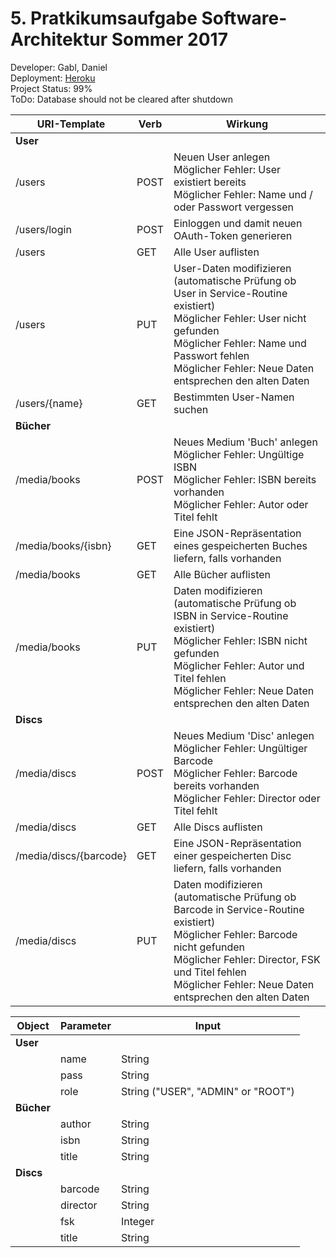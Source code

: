 # 5. Pratkikumsaufgabe Software-Architektur Sommer 2017

Developer: Gabl, Daniel<br />
Deployment: [Heroku](https://innovative-teamname-persist.herokuapp.com/)<br />
Project Status: 99%<br />
ToDo: Database should not be cleared after shutdown

URI-Template|Verb|Wirkung
 -|-|-
**User**| | 
/users|POST|Neuen User anlegen<br />Möglicher Fehler: User existiert bereits<br />Möglicher Fehler: Name und / oder Passwort vergessen
/users/login|POST|Einloggen und damit neuen OAuth-Token generieren
/users|GET|Alle User auflisten
/users|PUT|User-Daten modifizieren (automatische Prüfung ob User in Service-Routine existiert)<br />Möglicher Fehler: User nicht gefunden<br />Möglicher Fehler: Name und Passwort fehlen<br />Möglicher Fehler: Neue Daten entsprechen den alten Daten
/users/{name}|GET|Bestimmten User-Namen suchen
**Bücher**| | 
/media/books|POST|Neues Medium 'Buch' anlegen<br />Möglicher Fehler: Ungültige ISBN<br />Möglicher Fehler: ISBN bereits vorhanden<br />Möglicher Fehler: Autor oder Titel fehlt
/media/books/{isbn}|GET|Eine JSON-Repräsentation eines gespeicherten Buches liefern, falls vorhanden
/media/books|GET|Alle Bücher auflisten
/media/books|PUT|Daten modifizieren (automatische Prüfung ob ISBN in Service-Routine existiert)<br />Möglicher Fehler: ISBN nicht gefunden<br />Möglicher Fehler: Autor und Titel fehlen<br />Möglicher Fehler: Neue Daten entsprechen den alten Daten
**Discs**| |
/media/discs|POST|Neues Medium 'Disc' anlegen<br />Möglicher Fehler: Ungültiger Barcode<br />Möglicher Fehler: Barcode bereits vorhanden<br />Möglicher Fehler: Director oder Titel fehlt
/media/discs|GET|Alle Discs auflisten
/media/discs/{barcode}|GET|Eine JSON-Repräsentation einer gespeicherten Disc liefern, falls vorhanden
/media/discs|PUT|Daten modifizieren (automatische Prüfung ob Barcode in Service-Routine existiert)<br />Möglicher Fehler: Barcode nicht gefunden<br />Möglicher Fehler: Director, FSK und Titel fehlen<br />Möglicher Fehler: Neue Daten entsprechen den alten Daten


Object|Parameter|Input
 -|-|-
**User**| |
 &nbsp;|name|String
 &nbsp;|pass|String
 &nbsp;|role|String ("USER", "ADMIN" or "ROOT")
**Bücher**| | 
 &nbsp;|author|String
 &nbsp;|isbn|String
 &nbsp;|title|String
**Discs**| |
 &nbsp;|barcode|String
 &nbsp;|director|String
 &nbsp;|fsk|Integer
 &nbsp;|title|String
